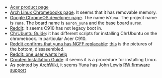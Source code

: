 * [Acer product page](http://us.acer.com/ac/en/US/content/model/NX.EF3AA.004)
* [Arch Linux Chromebooks page](https://wiki.archlinux.org/index.php/Chrome_OS_devices/Chromebook). It seems that it has removable memory.
* [Google ChromeOS developer page](https://www.chromium.org/chromium-os/developer-information-for-chrome-os-devices/acer-c910-chromebook). The name is`Yuna`. The project name is `Yuna`. The board name is `auron_yuna` and the base board `auron`.
* [Reddit](https://www.reddit.com/r/chromeos/comments/39oo7a/acer_c910_i5_unable_to_boot_into_seabios_no/): it seems C910 has not legacy boot in.
* [ChrUbuntu Guide](https://github.com/iantrich/ChrUbuntu-Guides): it has different scripts for installing ChrUbuntu on the chromebook. In particular Acer C910.
* [Reddit confirms that yuna has NGFF replacable](https://www.reddit.com/r/chromeos/comments/3asc4f/no_physical_differences_beteen_acer_chromebook/): [this](http://imgur.com/7fiKsdT) is the pictures of the bottom, dissasembled.
* [Reddit: one user wants help](https://www.reddit.com/r/chrubuntu/comments/35n4kc/help_acer_c910_linux_install_and_ssd_upgrade/)
* [Crouten Installation Guide](http://www.voltron00x.com/?p=1091): it seems it is a procedure for installing Linux.
* As pointed by [ArchWiki](https://wiki.archlinux.org/index.php/Chrome_OS_devices/Chromebook), it seems Yuna has John Lewis [RW firmware support](https://johnlewis.ie/custom-chromebook-firmware/rom-download/)
